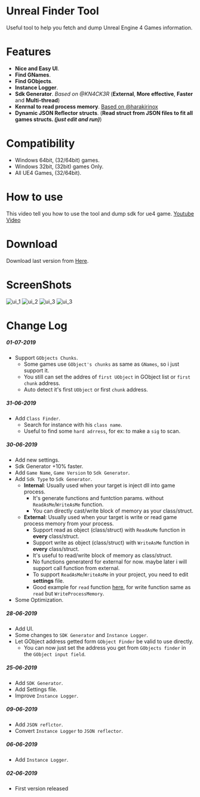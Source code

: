 # Unreal Finder Tool
Useful tool to help you fetch and dump Unreal Engine 4 Games information.

# Features
- **Nice and Easy UI**.
- **Find GNames**.
- **Find GObjects**.
- **Instance Logger**.
- **Sdk Generator**. *Based on @KN4CK3R* (**External**, **More effective**, **Faster** and **Multi-thread**)
- **Kenrnal to read process memory**. [Based on @harakirinox](https://www.unknowncheats.me/forum/anti-cheat-bypass/312791-bypaph-process-hackers-bypass-read-write-process-virtual-memory-kernel-mem.html)
- **Dynamic JSON Reflector structs**. (**Read struct from JSON files to fit all games structs. *(just edit and run)***)

# Compatibility
- Windows 64bit, (32/64bit) games.
- Windows 32bit, (32bit) games Only.
- All UE4 Games, (32/64bit).

# How to use
This video tell you how to use the tool and dump sdk for ue4 game. [Youtube Video](https://www.youtube.com/watch?v=3CjsrnvKtGs)

# Download
Download last version from [Here](https://github.com/CorrM/Unreal-Finder-Tool/releases/latest).

# ScreenShots
![ui_1](/images/ui_1.png)
![ui_2](/images/ui_2.png)
![ui_3](/images/ui_3.png)
![ui_3](/images/cfg_1.png)

# Change Log
##### 01-07-2019
- Support `GObjects Chunks`.
  - Some games use `GObject's chunks` as same as `GNames`, so i just support it.
  - You still can set the addres of `first UObject` in GObject list or `first chunk` address.
  - Auto detect it's first `UObject` or first `chunk` address.
  
##### 31-06-2019
- Add `Class Finder`.
  - Search for instance with his `class name`.
  - Useful to find some `hard adrress`, for ex: to make a `sig` to scan.

##### 30-06-2019
- Add new settings.
- Sdk Generator +10% faster.
- Add `Game Name`, `Game Version` to `Sdk Generator`.
- Add `Sdk Type` to `Sdk Generator`.
  - **Internal**: Usually used when your target is inject dll into game process.
    - It's generate functions and funtction params. without `ReadAsMe`/`WriteAsMe` function.
    - You can directly cast/write block of memory as your class/struct.
  - **External**: Usually used when your target is write or read game process memory from your process.
    - Support read as object (class/struct) with `ReadAsMe` function in **every** class/struct.
    - Support write as object (class/struct) with `WriteAsMe` function in **every** class/struct.
    - It's useful to read/write block of memory as class/struct.
    - No functions generaterd for external for now. maybe later i will support call function from external.
    - To support `ReadAsMe`/`WriteAsMe` in your project, you need to edit **settings** file.
    - Good example for `read` function [here](https://github.com/CorrM/Unreal-Finder-Tool/blob/ebc7abfd28b2a5a3df19baffc485770f982d102d/UnrealFinderTool/Memory.h#L24), for write function same as `read` but `WriteProcessMemory`.
- Some Optimization.

##### 28-06-2019
- Add UI.
- Some changes to `SDK Generator` and `Instance Logger`.
- Let GObject address getted form `GObject Finder` be valid to use directly.
  - You can now just set the address you get from `GObjects finder` in the `GObject input field`.

##### 25-06-2019
- Add `SDK Generator`.
- Add Settings file.
- Improve `Instance Logger`.

##### 09-06-2019
- Add `JSON reflctor`.
- Convert `Instance Logger` to `JSON reflector`.

##### 06-06-2019
- Add `Instance Logger`.

##### 02-06-2019
- First version released
